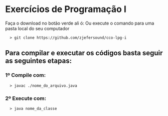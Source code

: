# Exercícios de Programação I 

Faça o download no botão verde ali ó:
Ou execute o comando para uma pasta local do seu computador

```
  > git clone https://github.com/zjefersound/cco-lpg-i
```

## Para compilar e executar os códigos basta seguir as seguintes etapas:

### 1º Compile com:
```
  > javac ./nome_do_arquivo.java
```
### 2º Execute com:
```
  > java nome_da_classe
```




